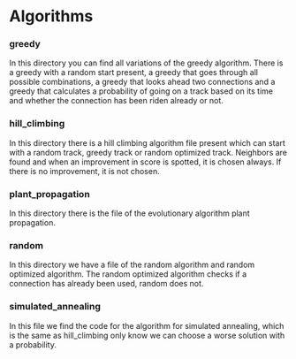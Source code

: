 # Algorithms

### greedy
In this directory you can find all variations of the greedy algorithm. There is a greedy with a random start present, a greedy that goes through all possible combinations, 
a greedy that looks ahead two connections and a greedy that calculates a probability of going on a track based on its time and whether the connection has been riden already or not.

### hill_climbing
In this directory there is a hill climbing algorithm file present which can start with a random track, greedy track or random optimized track. 
Neighbors are found and when an improvement in score is spotted, it is chosen always. If there is no improvement, it is not chosen.

### plant_propagation
In this directory there is the file of the evolutionary algorithm plant propagation. 

### random
In this directory we have a file of the random algorithm and random optimized algorithm. The random optimized algorithm checks if a connection has already been used, random does not.

### simulated_annealing
In this file we find the code for the algorithm for simulated annealing, which is the same as hill_climbing only know we can choose a worse solution with a probability.
